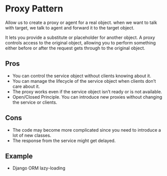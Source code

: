 # Proxy Pattern
Allow us to create a proxy or agent for a real object. when we want to talk with target, we talk to agent and forward it to the target object.

It lets you provide a substitute or placeholder for another object. A proxy controls access to the original object, allowing you to perform something either before or after the request gets through to the original object.

## Pros
- You can control the service object without clients knowing about it.
- You can manage the lifecycle of the service object when clients don’t care about it.
- The proxy works even if the service object isn’t ready or is not available.
- Open/Closed Principle. You can introduce new proxies without changing the service or clients.


## Cons
- The code may become more complicated since you need to introduce a lot of new classes.
- The response from the service might get delayed.

## Example
- Django ORM lazy-loading
